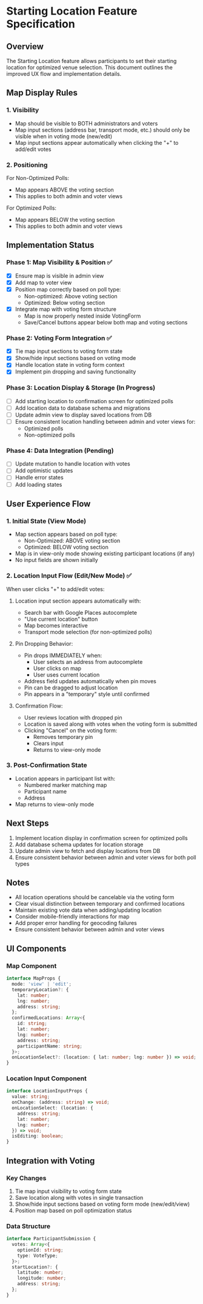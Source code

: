 # Starting Location Feature Specification

## Overview
The Starting Location feature allows participants to set their starting location for optimized venue selection. This document outlines the improved UX flow and implementation details.

## Map Display Rules

### 1. Visibility
- Map should be visible to BOTH administrators and voters
- Map input sections (address bar, transport mode, etc.) should only be visible when in voting mode (new/edit)
- Map input sections appear automatically when clicking the "+" to add/edit votes

### 2. Positioning
For Non-Optimized Polls:
- Map appears ABOVE the voting section
- This applies to both admin and voter views

For Optimized Polls:
- Map appears BELOW the voting section
- This applies to both admin and voter views

## Implementation Status

### Phase 1: Map Visibility & Position ✅
- [x] Ensure map is visible in admin view
- [x] Add map to voter view
- [x] Position map correctly based on poll type:
  - Non-optimized: Above voting section
  - Optimized: Below voting section
- [x] Integrate map with voting form structure
  - Map is now properly nested inside VotingForm
  - Save/Cancel buttons appear below both map and voting sections

### Phase 2: Voting Form Integration ✅
- [x] Tie map input sections to voting form state
- [x] Show/hide input sections based on voting mode
- [x] Handle location state in voting form context
- [x] Implement pin dropping and saving functionality

### Phase 3: Location Display & Storage (In Progress)
- [ ] Add starting location to confirmation screen for optimized polls
- [ ] Add location data to database schema and migrations
- [ ] Update admin view to display saved locations from DB
- [ ] Ensure consistent location handling between admin and voter views for:
  - Optimized polls
  - Non-optimized polls

### Phase 4: Data Integration (Pending)
- [ ] Update mutation to handle location with votes
- [ ] Add optimistic updates
- [ ] Handle error states
- [ ] Add loading states

## User Experience Flow

### 1. Initial State (View Mode)
- Map section appears based on poll type:
  - Non-Optimized: ABOVE voting section
  - Optimized: BELOW voting section
- Map is in view-only mode showing existing participant locations (if any)
- No input fields are shown initially

### 2. Location Input Flow (Edit/New Mode) ✅
When user clicks "+" to add/edit votes:
1. Location input section appears automatically with:
   - Search bar with Google Places autocomplete
   - "Use current location" button
   - Map becomes interactive
   - Transport mode selection (for non-optimized polls)

2. Pin Dropping Behavior:
   - Pin drops IMMEDIATELY when:
     - User selects an address from autocomplete
     - User clicks on map
     - User uses current location
   - Address field updates automatically when pin moves
   - Pin can be dragged to adjust location
   - Pin appears in a "temporary" style until confirmed

3. Confirmation Flow:
   - User reviews location with dropped pin
   - Location is saved along with votes when the voting form is submitted
   - Clicking "Cancel" on the voting form:
     - Removes temporary pin
     - Clears input
     - Returns to view-only mode

### 3. Post-Confirmation State
- Location appears in participant list with:
  - Numbered marker matching map
  - Participant name
  - Address
- Map returns to view-only mode

## Next Steps
1. Implement location display in confirmation screen for optimized polls
2. Add database schema updates for location storage
3. Update admin view to fetch and display locations from DB
4. Ensure consistent behavior between admin and voter views for both poll types

## Notes
- All location operations should be cancelable via the voting form
- Clear visual distinction between temporary and confirmed locations
- Maintain existing vote data when adding/updating location
- Consider mobile-friendly interactions for map
- Add proper error handling for geocoding failures
- Ensure consistent behavior between admin and voter views

## UI Components

### Map Component
```typescript
interface MapProps {
  mode: 'view' | 'edit';
  temporaryLocation?: {
    lat: number;
    lng: number;
    address: string;
  };
  confirmedLocations: Array<{
    id: string;
    lat: number;
    lng: number;
    address: string;
    participantName: string;
  }>;
  onLocationSelect?: (location: { lat: number; lng: number }) => void;
}
```

### Location Input Component
```typescript
interface LocationInputProps {
  value: string;
  onChange: (address: string) => void;
  onLocationSelect: (location: { 
    address: string;
    lat: number;
    lng: number;
  }) => void;
  isEditing: boolean;
}
```

## Integration with Voting

### Key Changes
1. Tie map input visibility to voting form state
2. Save location along with votes in single transaction
3. Show/hide input sections based on voting form mode (new/edit/view)
4. Position map based on poll optimization status

### Data Structure
```typescript
interface ParticipantSubmission {
  votes: Array<{
    optionId: string;
    type: VoteType;
  }>;
  startLocation?: {
    latitude: number;
    longitude: number;
    address: string;
  };
}
``` 